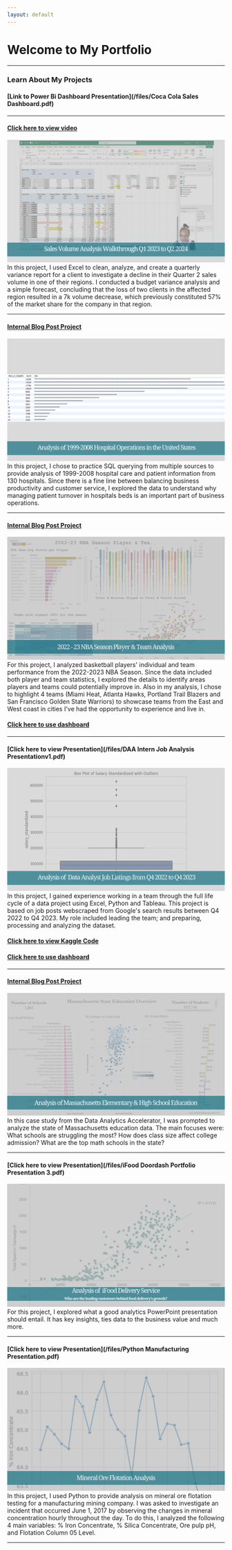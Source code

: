 ```yaml
---
layout: default
---
```

# Welcome to My Portfolio

---

### Learn About My Projects

#### [Link to Power Bi Dashboard Presentation](/files/Coca Cola Sales Dashboard.pdf)

---
#### [Click here to view video](https://youtu.be/mrlNEfwPXmA)
<img src="images/Sales Volume Analysis Cover.png"/>
In this project, I used Excel to clean, analyze, and create a quarterly variance report for a client to investigate a decline in their Quarter 2 sales volume in one of their regions. I conducted a budget variance analysis and a simple forecast, concluding that the loss of two clients in the affected region resulted in a 7k volume decrease, which previously constituted 57% of the market share for the company in that region.									


---
#### [Internal Blog Post Project](/sql_healthcare_project.md)
<img src="images/SQL Healthcare Github Cover.png"/>
In this project, I chose to practice SQL querying from multiple sources to provide analysis of 1999-2008 hospital care and patient information from 130 hospitals. Since there is a fine line between balancing business productivity and customer service, I explored the data to understand why managing patient turnover in hospitals beds is an important part of business operations.

---

#### [Internal Blog Post Project](/tableau_nba_project.md)
<img src="images/NBA Github Cover.png"/>
For this project, I analyzed basketball players' individual and team performance from the 2022-2023 NBA Season. Since the data included both player and team statistics, I explored the details to identify areas players and teams could potentially improve in. Also in my analysis, I chose to highlight 4 teams (Miami Heat, Atlanta Hawks, Portland Trail Blazers and San Francisco Golden State Warriors) to showcase teams from the East and West coast in cities I've had the opportunity to experience and live in.


#### [Click here to use dashboard](https://public.tableau.com/views/2022-23NBASeasonPlayerTeamAnalysisDashboard/22-23NBATeamAnalysisDashboard?:language=en-US&:display_count=n&:origin=viz_share_link)

---

#### [Click here to view Presentation](/files/DAA Intern Job Analysis Presentationv1.pdf)
<img src="images/Salary Boxplot Outliers Github Cover.png"/>
In this project, I gained experience working in a team through the full life cycle of a data project using Excel, Python and Tableau. This project is based on job posts webscraped from Google's search results between Q4 2022 to Q4 2023. My role included leading the team; and preparing, processing and analyzing the dataset.

#### [Click here to view Kaggle Code](https://www.kaggle.com/code/datadomino/data-cleaning-in-python)
#### [Click here to use dashboard](https://public.tableau.com/views/JobPostingData_17008765985050/Dashboard1?:language=en-US&:display_count=n&:origin=viz_share_link)

---
#### [Internal Blog Post Project](/education_project.md)
<img src="images/Github Mass Cover.png"/>
In this case study from the Data Analytics Accelerator, I was prompted to analyze the state of Massachusetts education data. The main focuses were:
What schools are struggling the most?
How does class size affect college admission?
What are the top math schools in the state? 

---
#### [Click here to view Presentation](/files/iFood Doordash Portfolio Presentation 3.pdf)
<img src="images/IFood Github Cover.png"/>
For this project, I explored what a good analytics PowerPoint presentation should entail. It has key insights, ties data to the business value and much more. 

---
#### [Click here to view Presentation](/files/Python Manufacturing Presentation.pdf)
<img src="images/Mining Github Cover.png"/>
In this project, I used Python to provide analysis on mineral ore flotation testing for a manufacturing mining company. I was asked to investigate an incident that occurred June 1, 2017 by observing the changes in mineral concentration hourly throughout the day. To do this, I analyzed the following  4 main variables: % Iron Concentrate, % Silica Concentrate, Ore pulp pH, and Flotation Column 05 Level. 

---
